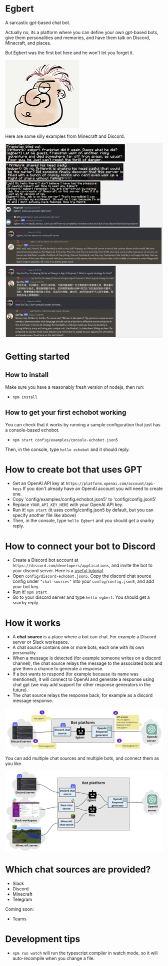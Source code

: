 # Egbert
A sarcastic gpt-based chat bot. 

Actually no, its a platform where you can define your own gpt-based bots,
give them personalities and memories,
and have them talk on Discord, Minecraft, and places.

But Egbert was the first bot here and he won't let you forget it.

![](docs/images/egbert.png)

Here are some silly examples from Minecraft and Discord.

![examples.png](docs/images/examples.png)

# Getting started

## How to install
Make sure you have a reasonably fresh version of nodejs, then run:
- `npm install`

## How to get your first echobot working
You can check that it works by running a sample configuration that just has a console-based echobot.
- `npm start config/examples/console-echobot.json5`

Then, in the console, type `hello echobot` and it should reply.

# How to create bot that uses GPT

- Get an OpenAI API key at `https://platform.openai.com/account/api-keys`
  If you don't already have an OpenAI account you will need to create one.
- Copy 'config/examples/config.echobot.json5' to 'config/config.json5'
- Replace `YOUR_API_KEY_HERE` with your OpenAI API key.
- Run it! `npm start` (it uses config/config.json5 by default, but you can specify another file like above)
- Then, in the console, type `hello Egbert` and you should get a snarky reply.

# How to connect your bot to Discord
- Create a Discord bot account at `https://discord.com/developers/applications`, and invite the bot to your discord server.
  Here is a [useful tutorial](https://www.ionos.com/digitalguide/server/know-how/creating-discord-bot/).
- Open `config/discord-echobot.json5`. Copy the discord chat source config under `"chat-sources"` into your `config/config.json5`, and add your bot key.
- Run it! `npm start`
- Go to your discord server and type `hello egbert`. You should get a snarky reply.

# How it works

* A **chat source** is a place where a bot can chat. For example a Discord server or Slack workspace.
* A chat source contains one or more bots, each one with its own personality.
* When a message is detected (for example someone writes on a discord channel), 
the chat source relays the message to the associated bots and give them a chance to generate a response.
* If a bot wants to respond (for example because its name was mentioned), 
it will connect to OpenAI and generate a response using chat gpt (we may add support for other response generators in the future).
* The chat source relays the response back, for example as a discord message response.

![img.png](docs/images/message-flow-example.png)

You can add multiple chat sources and multiple bots, and connect them as you like.

![img.png](docs/images/multiple-chat-sources.png)

# Which chat sources are provided?

- Slack
- Discord
- Minecraft
- Telegram

Coming soon:
- Teams

# Development tips

- `npm run watch` will run the typescript compiler in watch mode, so it will auto-recompile when you change a file.
